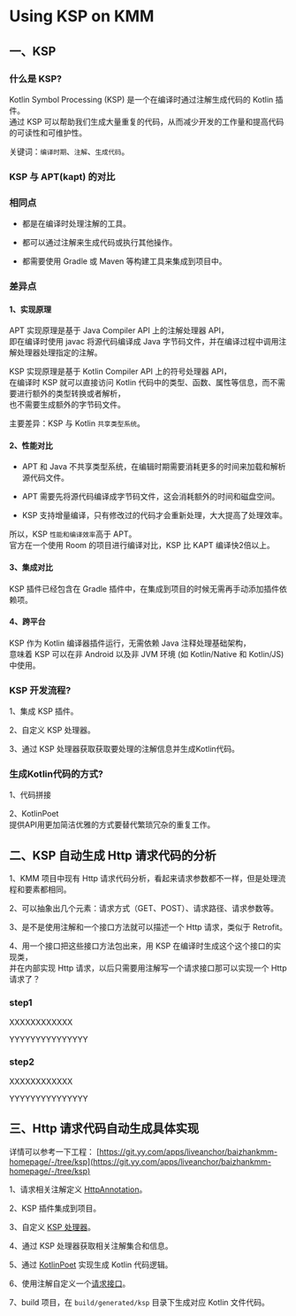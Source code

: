 # Using KSP on KMM

## 一、KSP

### 什么是 KSP?

Kotlin Symbol Processing (KSP) 是一个在编译时通过注解生成代码的 Kotlin 插件。<br />
通过 KSP 可以帮助我们生成大量重复的代码，从而减少开发的工作量和提高代码的可读性和可维护性。

关键词：`编译时期`、`注解`、`生成代码`。

### KSP 与 APT(kapt) 的对比

### 相同点

* 都是在编译时处理注解的工具。

* 都可以通过注解来生成代码或执行其他操作。

* 都需要使用 Gradle 或 Maven 等构建工具来集成到项目中。

### 差异点

#### 1、实现原理

APT 实现原理是基于 Java Compiler API 上的注解处理器 API，<br />
即在编译时使用 javac 将源代码编译成 Java 字节码文件，并在编译过程中调用注解处理器处理指定的注解。

KSP 实现原理是基于 Kotlin Compiler API 上的符号处理器 API，<br />
在编译时 KSP 就可以直接访问 Kotlin 代码中的类型、函数、属性等信息，而不需要进行额外的类型转换或者解析，<br />
也不需要生成额外的字节码文件。

主要差异：KSP 与 Kotlin `共享类型系统`。

#### 2、性能对比

* APT 和 Java 不共享类型系统，在编辑时期需要消耗更多的时间来加载和解析源代码文件。

* APT 需要先将源代码编译成字节码文件，这会消耗额外的时间和磁盘空间。

* KSP 支持增量编译，只有修改过的代码才会重新处理，大大提高了处理效率。

所以，KSP `性能和编译效率`高于 APT。<br />
官方在一个使用 Room 的项目进行编译对比，KSP 比 KAPT 编译快2倍以上。

#### 3、集成对比

KSP 插件已经包含在 Gradle 插件中，在集成到项目的时候无需再手动添加插件依赖项。

#### 4、跨平台

KSP 作为 Kotlin 编译器插件运行，无需依赖 Java 注释处理基础架构，<br />
意味着 KSP 可以在非 Android 以及非 JVM 环境 (如 Kotlin/Native 和 Kotlin/JS) 中使用。

### KSP 开发流程?

1、集成 KSP 插件。

2、自定义 KSP 处理器。

3、通过 KSP 处理器获取获取要处理的注解信息并生成Kotlin代码。

### 生成Kotlin代码的方式?

1、代码拼接

2、KotlinPoet<br />
提供API用更加简洁优雅的方式要替代繁琐冗杂的重复工作。

## 二、KSP 自动生成 Http 请求代码的分析

1、KMM 项目中现有 Http 请求代码分析，看起来请求参数都不一样，但是处理流程和要素都相同。

2、可以抽象出几个元素：请求方式（GET、POST）、请求路径、请求参数等。

3、是不是使用注解和一个接口方法就可以描述一个 Http 请求，类似于 Retrofit。

4、用一个接口把这些接口方法包出来，用 KSP 在编译时生成这个这个接口的实现类，<br />
并在内部实现 Http 请求，以后只需要用注解写一个请求接口那可以实现一个 Http 请求了？

### step1

XXXXXXXXXXXX

YYYYYYYYYYYYYYY

### step2

XXXXXXXXXXXX

YYYYYYYYYYYYYYY

## 三、Http 请求代码自动生成具体实现

详情可以参考一下工程：
[https://git.yy.com/apps/liveanchor/baizhankmm-homepage/-/tree/ksp](https://git.yy.com/apps/liveanchor/baizhankmm-homepage/-/tree/ksp)

1、请求相关注解定义 [HttpAnnotation](https://git.yy.com/apps/liveanchor/baizhankmm-homepage/-/blob/ksp/anotation/src/commonMain/kotlin/kmm/baizhan/homepage/anotation/HttpAnnotation.kt)。

2、KSP 插件集成到项目。

3、自定义 [KSP 处理器](https://git.yy.com/apps/liveanchor/baizhankmm-homepage/-/blob/ksp/kspcompiler/src/main/kotlin/kmm/baizhan/homepage/kspcompiler/KspProcessorProvider.kt)。

4、通过 KSP 处理器获取相关注解集合和信息。

5、通过 [KotlinPoet](https://git.yy.com/apps/liveanchor/baizhankmm-homepage/-/blob/ksp/kspcompiler/src/main/kotlin/kmm/baizhan/homepage/kspcompiler/HttpImplGenerator.kt) 实现生成 Kotlin 代码逻辑。

6、使用注解自定义一个[请求接口](https://git.yy.com/apps/liveanchor/baizhankmm-homepage/-/blob/ksp/homepage/src/commonMain/kotlin/kmm/baizhan/homepage/http/IHttpRecommendApi.kt)。

7、build 项目，在 `build/generated/ksp` 目录下生成对应 Kotlin 文件代码。


